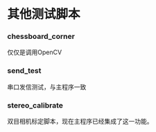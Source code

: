 # 其他测试脚本

### chessboard_corner

 仅仅是调用OpenCV

### send_test

串口发信测试，与主程序一致

### stereo_calibrate

双目相机标定脚本，现在主程序已经集成了这一功能。
